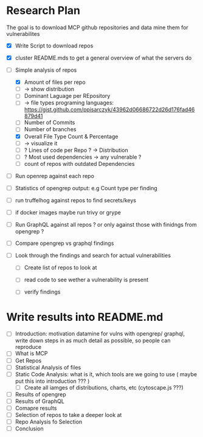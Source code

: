 # Research Plan
The goal is to download MCP github repositories and data mine them for vulnerabilites 

- [X] Write Script to download repos
- [X] cluster README.mds to get a general overview of what the servers do
- [ ] Simple analysis of repos
    - [X] Amount of files per repo 
    - [ ] -> show distribution
    - [ ] Dominant Laguage per REpository
    - [ ] -> file types programing languages: https://gist.github.com/ppisarczyk/43962d06686722d26d176fad46879d41
    - [ ] Number of Commits
    - [ ] Number of branches
    - [X] Overall File Type Count & Percentage
    - [ ] -> visualize it
    - [ ] ? Lines of code per Repo ? -> Distribution
    - [ ] ? Most used dependencies -> any vulnerable ?
    - [ ] count of repos with outdated Dependencies
- [ ] Run openrep against each repo
- [ ] Statistics of opengrep output: e.g Count type per finding
- [ ] run truffelhog against repos to find secrets/keys
- [ ] if docker images maybe run trivy or grype
- [ ] Run GraphQL against all repos ? or only against those with finidngs from opengrep ?
- [ ] Compare opengrep vs graphql findings

- [ ] Look through the findings and search for actual vulnerabilities
    - [ ] Create list of repos to look at
    - [ ] read code to see wether a vulnerability is present
    - [ ] verify findings


# Write results into README.md
- [ ] Introduction: motivation datamine for vulns with opengrep/ graphql, write down steps in as much detail as possible, so people can reproduce
- [ ] What is MCP
- [ ] Get Repos
- [ ] Statistical Analysis of files
- [ ] Static Code Analysis: what is it, which tools are we going to use ( maybe put this into introduction ??? )
    - [ ] Create all iamges of distributions, charts, etc (cytoscape.js ???)
- [ ] Results of opengrep
- [ ] Results of GraphQL
- [ ] Comapre results
- [ ] Selection of repos to take a deeper look at
- [ ] Repo Analysis fo Selection
- [ ] Conclusion